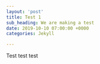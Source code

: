```yaml
---
layout: 'post'
title: Test 1
sub_heading: We are making a test
date: 2019-10-10 07:00:00 +0000
categories: Jekyll

---
```

Test test test
